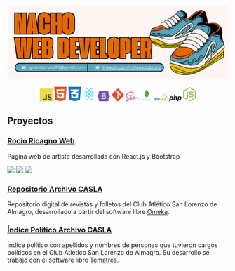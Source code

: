 
<p align="center">
  <img src="https://github.com/i-bruno/i-bruno/blob/main/nachoHeader.png" alt="Image header info"/>
</p>


  <p align="center">
  <img src="https://github.com/i-bruno/i-bruno/blob/main/javascript.svg" alt="logo javascript" style="width: 3vw"/> <img src="https://github.com/i-bruno/i-bruno/blob/main/html.svg" alt="logo html" style="width: 3vw"/>
<img src="https://github.com/i-bruno/i-bruno/blob/main/css.svg" alt="logo css" style="width: 3vw"/> <img src="https://github.com/i-bruno/i-bruno/blob/main/react.svg" alt="react-logo" style="width: 3vw"/> <img src="https://github.com/i-bruno/i-bruno/blob/main/bootstrap.svg" alt="logo bootstrap" style="width: 3vw"/> <img src="https://github.com/i-bruno/i-bruno/blob/main/git.svg" alt="logo git" style="width: 3vw"/> <img src="https://github.com/i-bruno/i-bruno/blob/main/sass.svg" alt="logo sass" style="width: 3vw"/> <img src="https://github.com/i-bruno/i-bruno/blob/main/mongo.svg" alt="logo mongodb" style="width: 3vw"/> <img src="https://github.com/i-bruno/i-bruno/blob/main/mysql-logo.svg" alt="mysql-logo" style="width: 3vw"/> <img src="https://github.com/i-bruno/i-bruno/blob/main/php.svg" alt="php-logo" style="width: 3vw"/> <img src="https://github.com/i-bruno/i-bruno/blob/main/nodejs.svg" alt="nodejs-logo" style="width: 3vw"/>
  </p>



## Proyectos

### [Rocio Ricagno Web](https://rocioricagno.ar/)
  Pagina web de artísta desarrollada con React.js y Bootstrap

![](https://img.shields.io/github/languages/top/i-bruno/rocioricagno?style=flat&logo=javascript&logoColor=%23F7DF1E&label=Javascript&labelColor=black&color=%23F7DF1E)
![](https://img.shields.io/badge/16.1%25%20-%20diezyseis?style=flat&logo=css3&logoColor=%231572B6&label=CSS&labelColor=black&color=%231572B6)
![](https://img.shields.io/badge/1.8%25%20-%20html%20?style=flat&logo=html5&logoColor=%23E34F26&label=HTML&labelColor=black&color=%23E34F26)


  
### [Repositorio Archivo CASLA](http://repositorio.archivocasla.com.ar/)
  Repositorio digital de revistas y folletos del Club Atlético San Lorenzo de Almagro, desarrollado a partir del software libre [Omeka](https://omeka.org/).

### [Índice Político Archivo CASLA](http://indice.archivocasla.com.ar/vocab/index.php)
Índice político con apellidos y nombres de personas que tuvieron cargos políticos en el Club Atlético San Lorenzo de Almagro. Su desarrollo se trabajó con el software libre [Tematres](https://vocabularyserver.com/web/).
<!--
**i-bruno/i-bruno** is a ✨ _special_ ✨ repository because its `README.md` (this file) appears on your GitHub profile.

Here are some ideas to get you started:

- 🔭 I’m currently working on ...
- 🌱 I’m currently learning ...
- 👯 I’m looking to collaborate on ...
- 🤔 I’m looking for help with ...
- 💬 Ask me about ...
- 📫 How to reach me: ...
- 😄 Pronouns: ...
- ⚡ Fun fact: ...
-->







